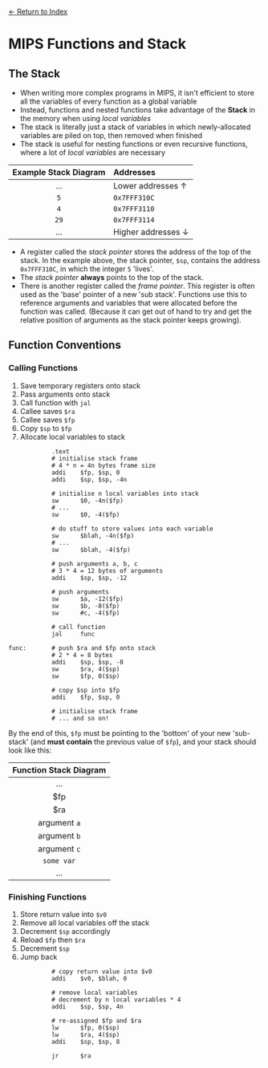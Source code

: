 [← Return to Index](https://github.com/cjmlgrto/fit2085-notes/)

# MIPS Functions and Stack

## The Stack
- When writing more complex programs in MIPS, it isn't efficient to store all the variables of every function as a global variable
- Instead, functions and nested functions take advantage of the **Stack** in the memory when using _local variables_
- The stack is literally just a stack of variables in which newly-allocated variables are piled on top, then removed when finished
- The stack is useful for nesting functions or even recursive functions, where a lot of _local variables_ are necessary

| Example Stack Diagram | Addresses |
|:--:           | :--- |
|  ...           | Lower addresses ↑  |
| `5`   | `0x7FFF310C` |
| `4`   | `0x7FFF3110` |
| `29`  | `0x7FFF3114` |
| ... | Higher addresses ↓ |

- A register called the _stack pointer_ stores the address of the top of the stack. In the example above, the stack pointer, `$sp`, contains the address `0x7FFF310C`, in which the integer `5` 'lives'.
- The _stack pointer_ **always** points to the top of the stack.
- There is another register called the _frame pointer_. This register is often used as the 'base' pointer of a new 'sub stack'. Functions use this to reference arguments and variables that were allocated before the function was called. (Because it can get out of hand to try and get the relative position of arguments as the stack pointer keeps growing).

## Function Conventions

### Calling Functions
1. Save temporary registers onto stack
2. Pass arguments onto stack
3. Call function with `jal`
4. Callee saves `$ra`
5. Callee saves `$fp`
6. Copy `$sp` to `$fp`
7. Allocate local variables to stack

```assembly
			.text
			# initialise stack frame
			# 4 * n = 4n bytes frame size
			addi	$fp, $sp, 0
			addi	$sp, $sp, -4n
			
			# initialise n local variables into stack
			sw		$0, -4n($fp)
			# ...
			sw		$0, -4($fp)
			
			# do stuff to store values into each variable
			sw		$blah, -4n($fp)
			# ...
			sw		$blah, -4($fp)
			
			# push arguments a, b, c
			# 3 * 4 = 12 bytes of arguments
			addi	$sp, $sp, -12
			
			# push arguments
			sw		$a, -12($fp)
			sw		$b, -8($fp)
			sw		#c, -4($fp)
			
			# call function
			jal		func
			
func:		# push $ra and $fp onto stack
			# 2 * 4 = 8 bytes
			addi	$sp, $sp, -8
			sw		$ra, 4($sp)
			sw		$fp, 0($sp)
			
			# copy $sp into $fp
			addi	$fp, $sp, 0
			
			# initialise stack frame
			# ... and so on!

```

By the end of this, `$fp` must be pointing to the 'bottom' of your new 'sub-stack' (and **must contain** the previous value of `$fp`), and your stack should look like this:

| Function Stack Diagram |
|:--:           |
|  ...           |
| $fp   |
| $ra   |
| argument `a`  |
| argument `b` |
| argument `c` |
| `some var` |
| ... |

### Finishing Functions
1. Store return value into `$v0`
2. Remove all local variables off the stack
3. Decrement `$sp` accordingly
4. Reload `$fp` then `$ra`
5. Decrement `$sp`
6. Jump back

```assembly
			# copy return value into $v0
			addi	$v0, $blah, 0
			
			# remove local variables
			# decrement by n local variables * 4
			addi	$sp, $sp, 4n
	
			# re-assigned $fp and $ra
			lw		$fp, 0($sp)
			lw		$ra, 4($sp)
			addi	$sp, $sp, 8
	
			jr		$ra

